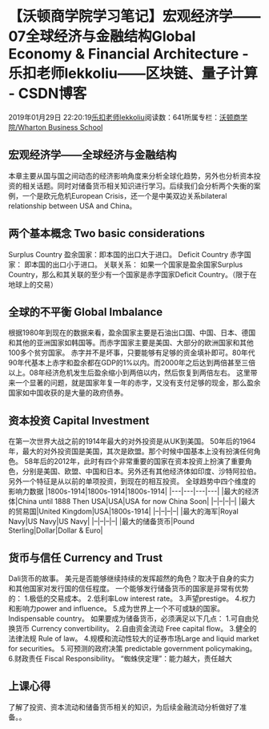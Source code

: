 
# 【沃顿商学院学习笔记】宏观经济学——07全球经济与金融结构Global Economy & Financial Architecture - 乐扣老师lekkoliu——区块链、量子计算 - CSDN博客

2019年01月29日 22:20:19[乐扣老师lekkoliu](https://me.csdn.net/lsttoy)阅读数：641所属专栏：[沃顿商学院/Wharton Business School](https://blog.csdn.net/column/details/33347.html)



## 宏观经济学——全球经济与金融结构
本章主要从国与国之间动态的经济影响角度来分析全球化趋势，另外也分析资本投资的相关话题。同时对储备货币相关知识进行学习。后续我们会分析两个失衡的案例，一个是欧元危机European Crisis，还一个是中美双边关系bilateral relationship between USA and China。
## 两个基本概念 Two basic considerations
Surplus Country 盈余国家：即本国的出口大于进口。
Deficit Country 赤字国家： 即本国的出口小于进口。
关联关系：
如果一个国家是盈余国家Surplus Country，那么和其关联的至少有一个国家是赤字国家Deficit Country。（限于在地球上的交易）
## 全球的不平衡 Global Imbalance
根据1980年到现在的数据来看，盈余国家主要是石油出口国、中国、日本、德国和其他的亚洲国家如韩国等。而赤字国家主要是美国、大部分的欧洲国家和其他100多个贫穷国家。
赤字并不是坏事，只要能够有足够的资金填补即可。80年代90年代基本上赤字和盈余都在GDP的1%以内。而2000年之后达到两倍甚至三倍以上。08年经济危机发生后盈余缩小到两倍以内，然后恢复到两倍左右。
这里带来一个显著的问题，就是国家年复一年的赤字，又没有支付足够的现金，那么盈余国家如中国收获的是大量的政府债券。
## 资本投资 Capital Investment
在第一次世界大战之前的1914年最大的对外投资是从UK到美国。
50年后的1964年，最大的对外投资国是美国，其次是欧盟。那个时候中国基本上没有扮演任何角色。
58年后的2012年，此时有四个非常重要的国家在资本投资上扮演了重要角色，分别是美国、欧盟、中国和日本。另外还有其他经济体如印度、沙特阿拉伯。
另外一个特征是从以前的单项投资，到现在的相互投资。
全球趋势中四个维度的影响力数据
|1800s-1914|1800s-1914|1800s-1914|
|---|---|---|---|
|最大的经济体|China until 1888 Then USA|USA|USA for now  China Soon|
|–|–|–|–|
|最大的贸易国|United Kingdom|USA|1800s-1914|
|–|–|–|–|
|最大的海军|Royal Navy|US Navy|US Navy|
|–|–|–|–|
|最大的储备货币|Pound Sterling|Dollar|Dollar & Euro|
## 货币与信任 Currency and Trust
Dali货币的故事。
美元是否能够继续持续的发挥超然的角色？取决于自身的实力和其他国家对发行国的信任程度。
一个能够发行储备货币的国家是非常有优势的：
1.极低的交易成本。
2.低利率Low interest rate。
3.声望prestige。
4.权力和影响力power and influence。
5.成为世界上一个不可或缺的国家。Indispensable country。
如果要成为储备货币，必须满足以下几点：
1.可自由兑换货币 Currency convertibility。
2.自由资金流动 Free capital flow。
3.健全的法律法规 Rule of law。
4.规模和流动性较大的证券市场Large and liquid market for securities。
5.可预测的政府决策 predictable government policymaking。
6.财政责任 Fiscal Responsibility。
“蜘蛛侠定理”：能力越大，责任越大
## 上课心得
了解了投资、资本流动和储备货币相关的知识，为后续金融流动分析做好了准备。。

